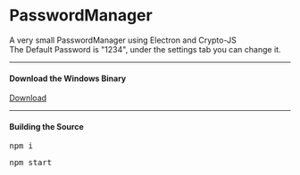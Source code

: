 # PasswordManager
A very small PasswordManager using Electron and Crypto-JS
<br>The Default Password is "1234", under the settings tab you can change it.
<Hr>
<h4>Download the Windows Binary</h4>
<a href="https://github.com/peter12908/PasswordManager/releases/download/1.0.0/PasswordManager-win32-x64.zip">Download</a>
<Hr>
<h4>Building the Source</h4>
  <pre>npm i</pre>
  <pre>npm start</pre>
